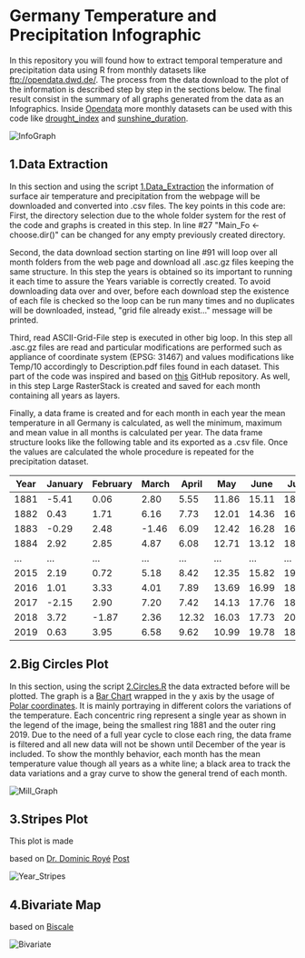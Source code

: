 # **Germany Temperature and Precipitation Infographic**
In this repository you will found how to extract temporal temperature and precipitation data using R from monthly datasets like ftp://opendata.dwd.de/. The process from the data download to the plot of the information is described step by step in the sections below. The final result consist in the summary of all graphs generated from the data as an Infographics. Inside [Opendata](ftp://opendata.dwd.de/climate_environment/CDC/grids_germany/) more monthly datasets can be used with this code like [drought_index](ftp://opendata.dwd.de/climate_environment/CDC/grids_germany/monthly/drought_index/) and [sunshine_duration](ftp://opendata.dwd.de/climate_environment/CDC/grids_germany/monthly/sunshine_duration/).

![InfoGraph](https://github.com/ajcastanedag/Germany_TP_infographic_MB2/blob/master/Graph_Sample/InfoGraph.png)

## **1.Data Extraction**

In this section and using the script  [1.Data_Extraction](https://github.com/ajcastanedag/Germany_TP_infographic_MB2/blob/master/1.Data_Extraction.R) the information of surface air temperature and precipitation from the webpage will be  downloaded and converted into .csv files. The key points in this code are: First, the directory selection due to the whole folder system for the rest of the code and graphs is created in this step. In line #27 "Main_Fo <- choose.dir()" can be changed for any empty previously created directory. 

Second, the data download section starting on  line #91 will loop over all month folders from the web page and download all .asc.gz files keeping the same structure. In this step the years is obtained so its important to running it each time to assure the Years variable is correctly created. To avoid downloading data over and over, before each download step the existence of each file is checked so the loop can be run many times and  no duplicates will be downloaded, instead, "grid file already exist..." message will be printed.   

Third,  read ASCII-Grid-File step is executed in other big loop. In this step all .asc.gz files are read  and particular modifications are performed such as appliance of coordinate system (EPSG: 31467) and values modifications like Temp/10 accordingly to Description.pdf files found in each dataset. This part of the code was inspired and based on [this](https://github.com/wegmann/R_scripts/blob/master/Summer_Weather_Statistics.R) GitHub repository. As well, in this step Large RasterStack is created and saved for each month containing all years as layers. 

Finally, a data frame is created and for each month in each year the mean temperature in all Germany is calculated, as well the minimum, maximum and mean value in all months is calculated per year. The data frame structure looks like the following table and its exported as a .csv file. Once the values are calculated the whole procedure is repeated for the precipitation dataset. 

| Year | January | February | March | April | May   | June  | July  | August | …    | Min   | Max   | Mean  |
| ---- | ------- | -------- | ----- | ----- | ----- | ----- | ----- | ------ | ---- | ----- | ----- | ----- |
| 1881 | -5.41   | 0.06     | 2.80  | 5.55  | 11.86 | 15.11 | 18.66 | 15.89  | …    | -5.41 | 18.66 | 7.35  |
| 1882 | 0.43    | 1.71     | 6.16  | 7.73  | 12.01 | 14.36 | 16.78 | 14.89  | …    | 0.43  | 16.78 | 8.39  |
| 1883 | -0.29   | 2.48     | -1.46 | 6.09  | 12.42 | 16.28 | 16.67 | 15.92  | …    | -1.46 | 16.67 | 7.94  |
| 1884 | 2.92    | 2.85     | 4.87  | 6.08  | 12.71 | 13.12 | 18.24 | 17.02  | …    | 1.72  | 18.24 | 8.62  |
| …    | …       | …        | …     | …     | …     | …     | …     | …      | …    | …     | …     | …     |
| 2015 | 2.19    | 0.72     | 5.18  | 8.42  | 12.35 | 15.82 | 19.39 | 19.87  | …    | 0.72  | 19.87 | 9.94  |
| 2016 | 1.01    | 3.33     | 4.01  | 7.89  | 13.69 | 16.99 | 18.61 | 17.72  | …    | 1.01  | 18.61 | 9.55  |
| 2017 | -2.15   | 2.90     | 7.20  | 7.42  | 14.13 | 17.76 | 18.06 | 17.87  | …    | -2.15 | 18.06 | 9.58  |
| 2018 | 3.72    | -1.87    | 2.36  | 12.32 | 16.03 | 17.73 | 20.29 | 19.91  | …    | -1.87 | 20.29 | 10.45 |
| 2019 | 0.63    | 3.95     | 6.58  | 9.62  | 10.99 | 19.78 | 18.90 | 19.06  | …    | 0.63  | 19.78 | 10.28 |

## **2.Big Circles Plot**

In this section, using the script  [2.Circles.R](https://github.com/ajcastanedag/Germany_TP_infographic_MB2/blob/master/2.Circles.R) the data extracted before will be plotted. The graph is a   [Bar Chart](https://ggplot2.tidyverse.org/reference/geom_bar.html) wrapped in the y axis by the usage of [Polar coordinates](https://ggplot2.tidyverse.org/reference/coord_polar.html).  It is mainly portraying in different colors the variations  of the temperature. Each concentric ring represent a single year as shown in the legend of the image, being the smallest ring 1881 and the outer ring 2019. Due to the need of a full year cycle to close each ring, the data frame is filtered and all new data will not be shown until December of the year is included. To show the monthly behavior, each month has the mean temperature value though all years as a white line; a black area to track the data variations and a gray curve to show the general trend of each month.  

![Mill_Graph](https://github.com/ajcastanedag/Germany_TP_infographic_MB2/blob/master/Graph_Sample/Mill_Graph.png)

## **3.Stripes Plot**

This plot is made 

based on [Dr. Dominic Royé](https://dominicroye.github.io/en) [Post](https://dominicroye.github.io/en/2018/how-to-create-warming-stripes-in-r/)

![Year_Stripes](https://github.com/ajcastanedag/Germany_TP_infographic_MB2/blob/master/Graph_Sample/Year_Stripes.png)

## **4.Bivariate Map**

based on [Biscale](https://github.com/slu-openGIS/biscale)

![Bivariate](https://github.com/ajcastanedag/Germany_TP_infographic_MB2/blob/master/Graph_Sample/Bivariate.png)





